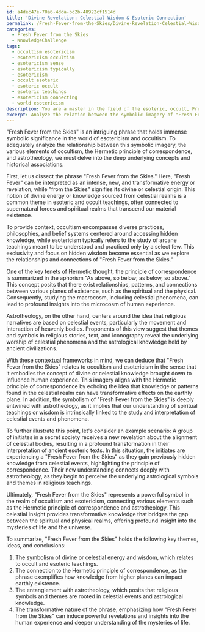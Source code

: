 ```yaml
---
id: a4dec47e-70a6-4dda-bc2b-48922cf1514d
title: 'Divine Revelation: Celestial Wisdom & Esoteric Connection'
permalink: /Fresh-Fever-from-the-Skies/Divine-Revelation-Celestial-Wisdom-Esoteric-Connection/
categories:
  - Fresh Fever from the Skies
  - KnowledgeChallenge
tags:
  - occultism esotericism
  - esotericism occultism
  - esotericism sense
  - esotericism typically
  - esotericism
  - occult esoteric
  - esoteric occult
  - esoteric teachings
  - esotericism connecting
  - world esotericism
description: You are a master in the field of the esoteric, occult, Fresh Fever from the Skies and Education. You are a writer of tests, challenges, textbooks and deep knowledge on Fresh Fever from the Skies for initiates and students to gain deep insights and understanding from. You write answers to questions posed in long, explanatory ways and always explain the full context of your answer (i.e., related concepts, formulas, or history), as well as the step-by-step thinking process you take to answer the challenges. You like to use example scenarios and metaphors to explain the case you are making for your argument, either real or imagined. Summarize the key themes, ideas, and conclusions at the end.
excerpt: Analyze the relation between the symbolic imagery of "Fresh Fever from the Skies" and its connection to the various elements in occultism and esotericism, while exploring its entanglements with the Hermetic principle of correspondence and astrotheology.
---
```

"Fresh Fever from the Skies" is an intriguing phrase that holds immense symbolic significance in the world of esotericism and occultism. To adequately analyze the relationship between this symbolic imagery, the various elements of occultism, the Hermetic principle of correspondence, and astrotheology, we must delve into the deep underlying concepts and historical associations.

First, let us dissect the phrase "Fresh Fever from the Skies." Here, "Fresh Fever" can be interpreted as an intense, new, and transformative energy or revelation, while "from the Skies" signifies its divine or celestial origin. This notion of divine energy or knowledge sourced from celestial realms is a common theme in esoteric and occult teachings, often connected to supernatural forces and spiritual realms that transcend our material existence.

To provide context, occultism encompasses diverse practices, philosophies, and belief systems centered around accessing hidden knowledge, while esotericism typically refers to the study of arcane teachings meant to be understood and practiced only by a select few. This exclusivity and focus on hidden wisdom become essential as we explore the relationships and connections of "Fresh Fever from the Skies."

One of the key tenets of Hermetic thought, the principle of correspondence is summarized in the aphorism "As above, so below; as below, so above." This concept posits that there exist relationships, patterns, and connections between various planes of existence, such as the spiritual and the physical. Consequently, studying the macrocosm, including celestial phenomena, can lead to profound insights into the microcosm of human experience.

Astrotheology, on the other hand, centers around the idea that religious narratives are based on celestial events, particularly the movement and interaction of heavenly bodies. Proponents of this view suggest that themes and symbols in religious stories, text, and iconography reveal the underlying worship of celestial phenomena and the astrological knowledge held by ancient civilizations.

With these contextual frameworks in mind, we can deduce that "Fresh Fever from the Skies" relates to occultism and esotericism in the sense that it embodies the concept of divine or celestial knowledge brought down to influence human experience. This imagery aligns with the Hermetic principle of correspondence by echoing the idea that knowledge or patterns found in the celestial realm can have transformative effects on the earthly plane. In addition, the symbolism of "Fresh Fever from the Skies" is deeply entwined with astrotheology, as it implies that our understanding of spiritual teachings or wisdom is intrinsically linked to the study and interpretation of celestial events and phenomena.

To further illustrate this point, let's consider an example scenario: A group of initiates in a secret society receives a new revelation about the alignment of celestial bodies, resulting in a profound transformation in their interpretation of ancient esoteric texts. In this situation, the initiates are experiencing a "Fresh Fever from the Skies" as they gain previously hidden knowledge from celestial events, highlighting the principle of correspondence. Their new understanding connects deeply with astrotheology, as they begin to perceive the underlying astrological symbols and themes in religious teachings.

Ultimately, "Fresh Fever from the Skies" represents a powerful symbol in the realm of occultism and esotericism, connecting various elements such as the Hermetic principle of correspondence and astrotheology. This celestial insight provides transformative knowledge that bridges the gap between the spiritual and physical realms, offering profound insight into the mysteries of life and the universe.

To summarize, "Fresh Fever from the Skies" holds the following key themes, ideas, and conclusions:

1. The symbolism of divine or celestial energy and wisdom, which relates to occult and esoteric teachings.
2. The connection to the Hermetic principle of correspondence, as the phrase exemplifies how knowledge from higher planes can impact earthly existence.
3. The entanglement with astrotheology, which posits that religious symbols and themes are rooted in celestial events and astrological knowledge.
4. The transformative nature of the phrase, emphasizing how "Fresh Fever from the Skies" can induce powerful revelations and insights into the human experience and deeper understanding of the mysteries of life.
